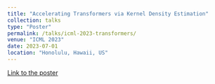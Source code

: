 ```yaml
---
title: "Accelerating Transformers via Kernel Density Estimation"
collection: talks
type: "Poster"
permalink: /talks/icml-2023-transformers/
venue: "ICML 2023"
date: 2023-07-01
location: "Honolulu, Hawaii, US"
---
```


[Link to the poster](https://raw.githubusercontent.com/majid-daliri/majid-daliri.github.io/main/resources/ICML_Poster.png)
